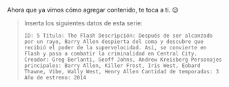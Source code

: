 Ahora que ya vimos cómo agregar contenido, te toca a ti. :wink:

> Inserta los siguientes datos de esta serie:
>
> ``` ID: 5 Título: The Flash Descripción: Después de ser alcanzado por un rayo, Barry Allen despierta del coma y descubre que recibió el poder de la supervelocidad. Así, se convierte en Flash y pasa a combatir la criminalidad en Central City. Creador: Greg Berlanti, Geoff Johns, Andrew Kreisberg Personajes principales: Barry Allen, Killer Frost, Iris West, Eobard Thawne, Vibe, Wally West, Henry Allen Cantidad de temporadas: 3 Año de estreno: 2014 ```

<div
  class='mu-erd'
  data-entities='{
    "series_peliculas": {
      "id_contenido": {
        "type": "Integer",
        "pk": true
      },
      "titulo": {
        "type": "Text"
      },
      "descripcion": {
        "type": "Text"
      },
      "creador": {
        "type": "Text"
      },
      "personajes": {
        "type": "Text"
      },
      "temporadas": {
        "type": "Integer"
      },
      "estreno": {
        "type": "Integer"
      }
    }
  }'>
</div>